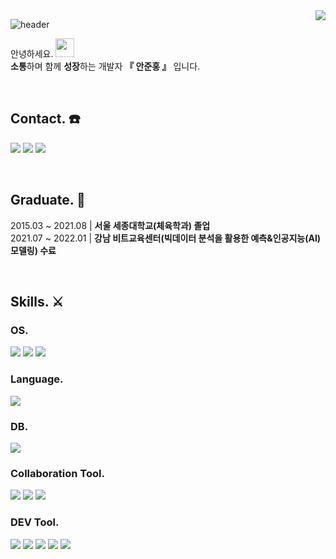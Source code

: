 <img align="right" src="https://hits.seeyoufarm.com/api/count/incr/badge.svg?url=https%3A%2F%2Fgithub.com%2Fjunhong625&count_bg=%235EDBDF&title_bg=%23000000&icon=&icon_color=%23E7E7E7&title=hits&edge_flat=false">


![header](https://capsule-render.vercel.app/api?type=waving&color=auto&height=300&section=header&text=Coder%20JH⚽️&fontSize=50)



안녕하세요. 
<img height=30 src="https://camo.githubusercontent.com/e8e7b06ecf583bc040eb60e44eb5b8e0ecc5421320a92929ce21522dbc34c891/68747470733a2f2f6d656469612e67697068792e636f6d2f6d656469612f6876524a434c467a6361737252346961377a2f67697068792e676966">  
**소통**하며 함께 **성장**하는 개발자
**『 안준홍 』** 입니다. 

<br>

## Contact. ☎️
<a href="mailto:junhong625@naver.com"><img src="https://img.shields.io/badge/Naver-03C75A?style=flat-square&logo=naver&logoColor=white"/></a>
<a href="mailto:junhong625@gmail.com"><img src="https://img.shields.io/badge/Gmail-EA4335?style=flat-square&logo=gmail&logoColor=white"/></a>
<a href="https://github.com/junhong625"><img src="https://img.shields.io/badge/Github-181717?style=flat-square&logo=github&logoColor=white"/></a>

<br>

## Graduate. 🏫
2015.03 ~ 2021.08  |  **서울 세종대학교(체육학과) 졸업**  
2021.07 ~ 2022.01  |  **강남 비트교육센터(빅데이터 분석을 활용한 예측&인공지능(AI) 모델링) 수료**


<br>

## Skills. ⚔️

### OS.
<a href="https://www.microsoft.com/ko-kr/windows?r=1"><img src="https://img.shields.io/badge/Window-0078D7?style=flat-square&logo=microsoft&logoColor=white"/></a>
<a href="https://www.apple.com/kr/macos/monterey/"><img src="https://img.shields.io/badge/MacOS-000000?style=flat-square&logo=macos&logoColor=white"/></a>
<a href="https://ubuntu.com/"><img src="https://img.shields.io/badge/Ubuntu-E95420?style=flat-square&logo=ubuntu&logoColor=white"/></a>
<br>

### Language.
<a href="https://www.python.org/"><img src="https://img.shields.io/badge/Python-3776AB?style=flat-square&logo=python&logoColor=white"/></a>
<br>

### DB.
<a href="https://www.mysql.com/"><img src="https://img.shields.io/badge/MySQL-4479A1?style=flat-square&logo=mysql&logoColor=white"/></a>
<br>

### Collaboration Tool.
<a href="https://slack.com/intl/ko-kr/"><img src="https://img.shields.io/badge/Slack-4A154B?style=flat-square&logo=slack&logoColor=white"/></a>
<a href="https://github.com/"><img src="https://img.shields.io/badge/Github-181717?style=flat-square&logo=github&logoColor=white"/></a>
<a href="https://www.google.com/intl/ko_KR/drive/"><img src="https://img.shields.io/badge/Google Drive-4285F4?style=flat-square&logo=google drive&logoColor=white"/></a>
<br>

### DEV Tool.
<a href="https://jupyter.org/"><img src="https://img.shields.io/badge/Jupyter Notebook-F37626?style=flat-square&logo=jupyter&logoColor=white"/></a>
<a href="https://www.jetbrains.com/ko-kr/pycharm/"><img src="https://img.shields.io/badge/PyCharm-000000?style=flat-square&logo=PyCharm&logoColor=white"/></a>
<a href="https://www.mysql.com/products/workbench/"><img src="https://img.shields.io/badge/Workbench-4479A1?style=flat-square&logo=Mysql&logoColor=white"/></a>
<a href="https://aws.amazon.com/ko/ec2/"><img src="https://img.shields.io/badge/AWS EC2-232F3E?style=flat-square&logo=amazon aws&logoColor=white"/></a>
<a href="https://aws.amazon.com/ko/rds/"><img src="https://img.shields.io/badge/AWS RDS-232F3E?style=flat-square&logo=amazon aws&logoColor=white"/></a>
